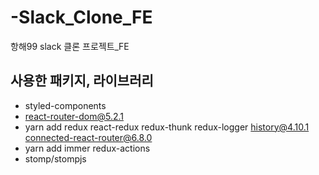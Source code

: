 # -Slack_Clone_FE
항해99  slack 클론 프로젝트_FE

## 사용한 패키지, 라이브러리
- styled-components
- react-router-dom@5.2.1
- yarn add redux react-redux redux-thunk redux-logger history@4.10.1 connected-react-router@6.8.0
- yarn add immer redux-actions
- stomp/stompjs

